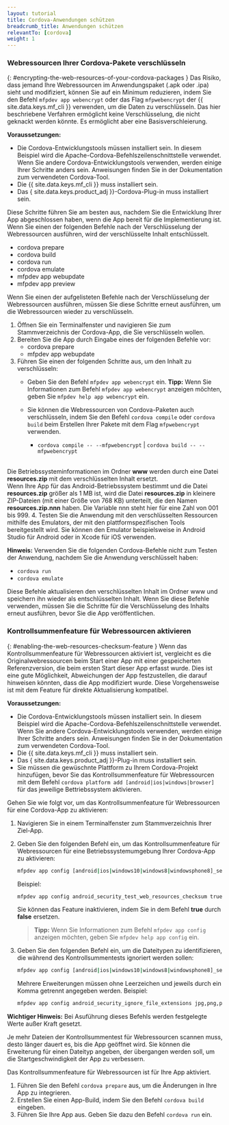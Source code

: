```yaml
---
layout: tutorial
title: Cordova-Anwendungen schützen
breadcrumb_title: Anwendungen schützen
relevantTo: [cordova]
weight: 1
---
```

<!-- NLS_CHARSET=UTF-8 -->
### Webressourcen Ihrer Cordova-Pakete verschlüsseln
{: #encrypting-the-web-resources-of-your-cordova-packages }
Das Risiko, dass jemand Ihre Webressourcen im Anwendungspaket
(.apk oder .ipa) sieht und modifiziert, können Sie auf ein Minimum reduzieren,
indem Sie den Befehl
`mfpdev app webencrypt` oder das Flag `mfpwebencrypt` der {{ site.data.keys.mf_cli }}
verwenden, um die Daten zu verschlüsseln. Das hier beschriebene Verfahren ermöglicht keine Verschlüsselung, die nicht geknackt werden könnte. Es ermöglicht aber eine Basisverschleierung. 

**Voraussetzungen:**

* Die Cordova-Entwicklungstools müssen installiert sein. In diesem Beispiel wird die Apache-Cordova-Befehlszeilenschnittstelle verwendet.
Wenn Sie andere Cordova-Entwicklungstools verwenden, werden einige Ihrer Schritte anders sein. Anweisungen finden Sie in der Dokumentation
zum verwendeten Cordova-Tool. 
* Die {{ site.data.keys.mf_cli }} muss installiert sein.
* Das { site.data.keys.product_adj }}-Cordova-Plug-in muss installiert sein. 

Diese Schritte führen Sie am besten aus, nachdem Sie die Entwicklung Ihrer App abgeschlossen haben, wenn die App bereit für die Implementierung ist. Wenn Sie einen der folgenden Befehle
nach der Verschlüsselung der Webressourcen ausführen, wird der verschlüsselte Inhalt entschlüsselt. 

* cordova prepare
* cordova build
* cordova run
* cordova emulate
* mfpdev app webupdate
* mfpdev app preview

Wenn Sie einen der aufgelisteten Befehle nach der Verschlüsselung der Webressourcen ausführen, müssen Sie diese Schritte erneut ausführen, um die Webressourcen wieder zu
verschlüsseln. 

1. Öffnen Sie ein Terminalfenster und navigieren Sie zum Stammverzeichnis der Cordova-App, die Sie verschlüsseln wollen.
2. Bereiten Sie die App durch Eingabe eines der folgenden Befehle vor: 
    - cordova prepare
    - mfpdev app webupdate
3. Führen Sie einen der folgenden Schritte aus, um den Inhalt zu verschlüsseln: 
    - Geben Sie den Befehl `mfpdev app webencrypt` ein. **Tipp:** Wenn Sie Informationen zum Befehl
`mfpdev app webencrypt` anzeigen möchten, geben Sie
`mfpdev help app webencrypt` ein.
    - Sie können die Webressourcen von Cordova-Paketen auch verschlüsseln, indem Sie den Befehl
`cordova compile` oder
`cordova build` beim Erstellen Ihrer Pakete mit dem Flag `mfpwebencrypt` verwenden.

        - `cordova compile -- --mfpwebencrypt` | `cordova build -- --mfpwebencrypt`
    <br/>
Die Betriebssysteminformationen im Ordner **www** werden durch eine Datei **resources.zip** mit dem verschlüsselten Inhalt ersetzt.  
Wenn Ihre App für das
Android-Betriebssystem bestimmt und die Datei **resources.zip** größer als 1 MB ist, wird die
Datei **resources.zip** in kleinere ZIP-Dateien (mit einer Größe von 768 KB) unterteilt, die den Namen
**resources.zip.nnn** haben. Die Variable
nnn steht hier für eine Zahl von 001 bis 999.
4. Testen Sie die Anwendung mit den verschlüsselten Ressourcen mithilfe des Emulators, der mit den plattformspezifischen Tools bereitgestellt wird. Sie können den
Emulator beispielsweise in Android Studio für Android oder in Xcode für iOS verwenden.

**Hinweis:** Verwenden Sie die folgenden Cordova-Befehle nicht zum Testen der Anwendung, nachdem Sie die Anwendung verschlüsselt haben:

* `cordova run`
* `cordova emulate`

Diese Befehle aktualisieren den verschlüsselten Inhalt im Ordner www und speichern ihn wieder als entschlüsselten Inhalt. Wenn Sie diese Befehle verwenden, müssen Sie die Schritte für die Verschlüsselung des Inhalts erneut ausführen, bevor Sie die App
veröffentlichen. 

### Kontrollsummenfeature für Webressourcen aktivieren
{: #enabling-the-web-resources-checksum-feature }
Wenn das Kontrollsummenfeature für Webressourcen aktiviert ist, vergleicht es die Originalwebressourcen beim Start einer App
mit einer gespeicherten Referenzversion, die beim ersten Start dieser App erfasst wurde.
Dies ist eine gute Möglichkeit, Abweichungen der App festzustellen, die darauf hinweisen könnten, dass die App modifiziert wurde. Diese Vorgehensweise ist mit dem Feature für direkte
Aktualisierung kompatibel. 

**Voraussetzungen:**

* Die Cordova-Entwicklungstools müssen installiert sein. In diesem Beispiel wird die Apache-Cordova-Befehlszeilenschnittstelle verwendet.
Wenn Sie andere Cordova-Entwicklungstools verwenden, werden einige Ihrer Schritte anders sein. Anweisungen finden Sie in der Dokumentation
zum verwendeten Cordova-Tool. 
* Die {{ site.data.keys.mf_cli }} muss installiert sein. 
* Das { site.data.keys.product_adj }}-Plug-in muss installiert sein. 
* Sie müssen die gewüschnte Plattform zu Ihrem Cordova-Projekt hinzufügen, bevor Sie das Kontrollsummenfeature für Webressourcen
mit dem Befehl `cordova platform add [android|ios|windows|browser]` für das jeweilige Bettriebssystem aktivieren. 

Gehen Sie wie folgt
vor, um das Kontrollsummenfeature für Webressourcen für eine Cordova-App zu aktivieren: 

1. Navigieren Sie in einem Terminalfenster zum Stammverzeichnis Ihrer Ziel-App. 
2. Geben Sie den folgenden Befehl ein, um das Kontrollsummenfeature für Webressourcen für eine Betriebssystemumgebung Ihrer Cordova-App zu aktivieren:

   ```bash
   mfpdev app config [android|ios|windows10|windows8|windowsphone8]_security_test_web_resources_checksum true
   ```

   Beispiel:   
    
   ```bash
   mfpdev app config android_security_test_web_resources_checksum true
   ```

   Sie können das Feature inaktivieren, indem Sie
in dem Befehl **true** durch
**false** ersetzen.

   
   > **Tipp:** Wenn Sie Informationen zum Befehl
`mfpdev app config` anzeigen möchten, geben Sie
`mfpdev help app config` ein.
    
3. Geben Sie den folgenden Befehl ein, um die Dateitypen zu identifizieren, die während des Kontrollsummentests ignoriert werden sollen:

   ```bash
   mfpdev app config [android|ios|windows10|windows8|windowsphone8]_security_ignore_file_extensions [ Dateierweiterung1,Dateierweiterung2 ]
   ```
    
   Mehrere Erweiterungen
müssen ohne Leerzeichen und jeweils durch ein Komma getrennt angegeben werden. Beispiel: 
    
   ```bash
   mfpdev app config android_security_ignore_file_extensions jpg,png,pdf
   ```
    
**Wichtiger Hinweis:** Bei Asuführung dieses Befehls werden festgelegte Werte außer Kraft gesetzt. 

Je mehr Dateien der Kontrollsummentest für Webressourcen scannen muss, desto länger dauert es, bis die App geöffnet wird. Sie können die Erweiterung für einen Dateityp angeben, der übergangen werden soll,
um die Startgeschwindigkeit der App zu verbessern. 

Das Kontrollsummenfeature für Webressourcen ist für Ihre App aktiviert. 

1. Führen Sie den Befehl `cordova prepare` aus, um die Änderungen in Ihre App zu integrieren. 
2. Erstellen Sie einen App-Build, indem Sie den Befehl `cordova build` eingeben. 
3. Führen Sie Ihre App aus. Geben Sie dazu den Befehl `cordova run` ein. 
